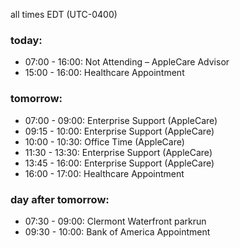 all times EDT (UTC-0400)

### today:

* 07:00 - 16:00: Not Attending – AppleCare Advisor
* 15:00 - 16:00: Healthcare Appointment 

### tomorrow:

* 07:00 - 09:00: Enterprise Support (AppleCare)
* 09:15 - 10:00: Enterprise Support (AppleCare)
* 10:00 - 10:30: Office Time (AppleCare)
* 11:30 - 13:30: Enterprise Support (AppleCare)
* 13:45 - 16:00: Enterprise Support (AppleCare)
* 16:00 - 17:00: Healthcare Appointment 

### day after tomorrow:

* 07:30 - 09:00: Clermont Waterfront parkrun
* 09:30 - 10:00: Bank of America Appointment
